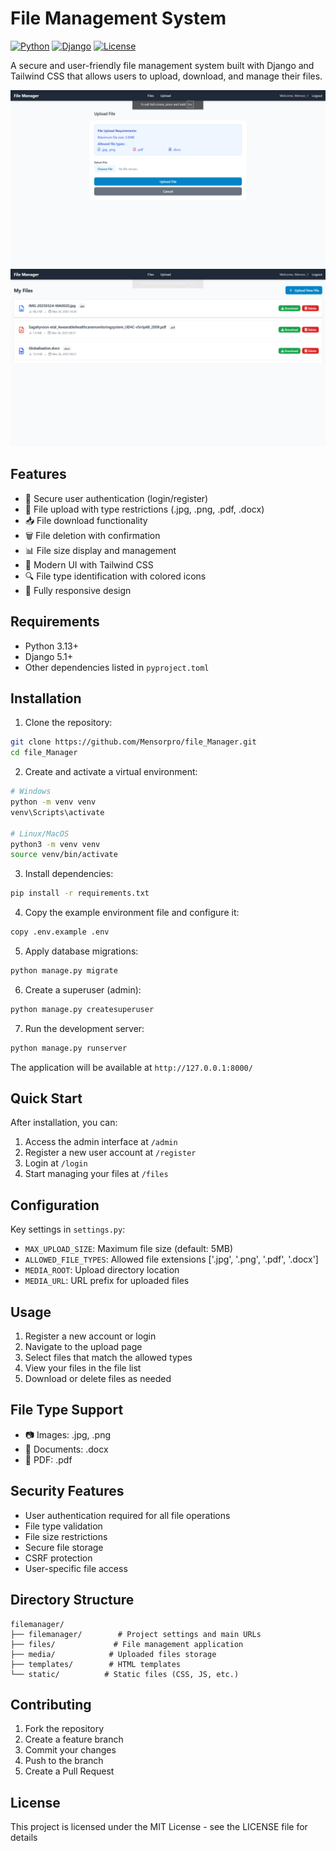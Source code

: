 # File Management System

[![Python](https://img.shields.io/badge/python-3.13+-blue.svg)](https://www.python.org/downloads/)
[![Django](https://img.shields.io/badge/django-5.1+-green.svg)](https://www.djangoproject.com/)
[![License](https://img.shields.io/badge/license-MIT-blue.svg)](LICENSE)

A secure and user-friendly file management system built with Django and Tailwind CSS that allows users to upload, download, and manage their files.

![Preview](docs/preview_1.png)
![Preview](docs/preview_2.png)

## Features

- 🔐 Secure user authentication (login/register)
- 📁 File upload with type restrictions (.jpg, .png, .pdf, .docx)
- 📥 File download functionality
- 🗑️ File deletion with confirmation
- 📊 File size display and management
- 🎨 Modern UI with Tailwind CSS
- 🔍 File type identification with colored icons
- 📱 Fully responsive design

## Requirements

- Python 3.13+
- Django 5.1+
- Other dependencies listed in `pyproject.toml`

## Installation

1. Clone the repository:
```bash
git clone https://github.com/Mensorpro/file_Manager.git
cd file_Manager
```

2. Create and activate a virtual environment:
```bash
# Windows
python -m venv venv
venv\Scripts\activate

# Linux/MacOS
python3 -m venv venv
source venv/bin/activate
```

3. Install dependencies:
```bash
pip install -r requirements.txt
```

4. Copy the example environment file and configure it:
```bash
copy .env.example .env
```

5. Apply database migrations:
```bash
python manage.py migrate
```

6. Create a superuser (admin):
```bash
python manage.py createsuperuser
```

7. Run the development server:
```bash
python manage.py runserver
```

The application will be available at `http://127.0.0.1:8000/`

## Quick Start

After installation, you can:
1. Access the admin interface at `/admin`
2. Register a new user account at `/register`
3. Login at `/login`
4. Start managing your files at `/files`

## Configuration

Key settings in `settings.py`:

- `MAX_UPLOAD_SIZE`: Maximum file size (default: 5MB)
- `ALLOWED_FILE_TYPES`: Allowed file extensions ['.jpg', '.png', '.pdf', '.docx']
- `MEDIA_ROOT`: Upload directory location
- `MEDIA_URL`: URL prefix for uploaded files

## Usage

1. Register a new account or login
2. Navigate to the upload page
3. Select files that match the allowed types
4. View your files in the file list
5. Download or delete files as needed

## File Type Support

- 📷 Images: .jpg, .png
- 📄 Documents: .docx
- 📑 PDF: .pdf

## Security Features

- User authentication required for all file operations
- File type validation
- File size restrictions
- Secure file storage
- CSRF protection
- User-specific file access

## Directory Structure

```
filemanager/
├── filemanager/        # Project settings and main URLs
├── files/             # File management application
├── media/            # Uploaded files storage
├── templates/        # HTML templates
└── static/          # Static files (CSS, JS, etc.)
```

## Contributing

1. Fork the repository
2. Create a feature branch
3. Commit your changes
4. Push to the branch
5. Create a Pull Request

## License

This project is licensed under the MIT License - see the LICENSE file for details
